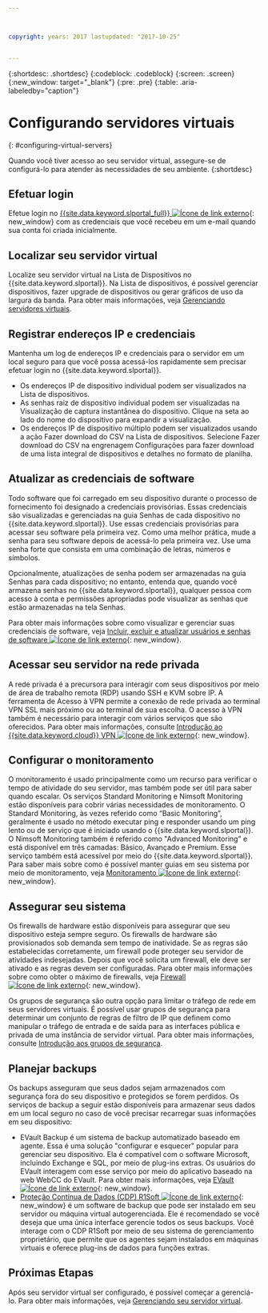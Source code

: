 ```yaml
---



copyright: years: 2017 lastupdated: "2017-10-25"


---
```


{:shortdesc: .shortdesc}
{:codeblock: .codeblock}
{:screen: .screen}
{:new_window: target="_blank"}
{:pre: .pre}
{:table: .aria-labeledby="caption"}


# Configurando servidores virtuais
{: #configuring-virtual-servers}

Quando você tiver acesso ao seu servidor virtual, assegure-se de configurá-lo para atender às necessidades de seu ambiente.
{:shortdesc}

## Efetuar login 
Efetue login no [{{site.data.keyword.slportal_full}} ![Ícone de link externo](../icons/launch-glyph.svg "Ícone de link externo")](https://control.softlayer.com/){: new_window} com as credenciais que você recebeu em um e-mail quando sua conta foi criada inicialmente.

## Localizar seu servidor virtual
Localize seu servidor virtual na Lista de Dispositivos no {{site.data.keyword.slportal}}. Na Lista de dispositivos, é possível gerenciar dispositivos, fazer upgrade de dispositivos ou gerar gráficos de uso da largura da banda. Para obter mais informações, veja [Gerenciando servidores virtuais](../vsi/vsi_managing.html).

## Registrar endereços IP e credenciais
Mantenha um log de endereços IP e credenciais para o servidor em um local seguro para que você possa acessá-los rapidamente sem precisar efetuar login no {{site.data.keyword.slportal}}. 
- Os endereços IP de dispositivo individual podem ser visualizados na Lista de dispositivos.
- As senhas raiz de dispositivo individual podem ser visualizadas na Visualização de captura instantânea do dispositivo. Clique na seta ao lado do nome do dispositivo para expandir a visualização.
- Os endereços IP de dispositivo múltiplo podem ser visualizados usando a ação Fazer download do CSV na Lista de dispositivos. Selecione Fazer download do CSV na engrenagem Configurações para fazer download de uma lista integral de dispositivos e detalhes no formato de planilha.

## Atualizar as credenciais de software
Todo software que foi carregado em seu dispositivo durante o processo de fornecimento foi designado a credenciais provisórias. Essas credenciais são visualizadas e gerenciadas na guia Senhas de cada dispositivo no {{site.data.keyword.slportal}}. Use essas credenciais provisórias para acessar seu software pela primeira vez. Como uma melhor prática, mude a senha para seu software depois de acessá-lo pela primeira vez. Use uma senha forte que consista em uma combinação de letras, números e símbolos.

Opcionalmente, atualizações de senha podem ser armazenadas na guia Senhas para cada dispositivo; no entanto, entenda que, quando você armazena senhas no {{site.data.keyword.slportal}}, qualquer pessoa com acesso à conta e permissões apropriadas pode visualizar as senhas que estão armazenadas na tela Senhas.

Para obter mais informações sobre como visualizar e gerenciar suas credenciais de software, veja [Incluir, excluir e atualizar usuários e senhas de software ![Ícone de link externo](../icons/launch-glyph.svg "Ícone de link externo")](https://knowledgelayer.softlayer.com/procedure/add-delete-and-update-software-users-and-passwords){: new_window}.

## Acessar seu servidor na rede privada
A rede privada é a precursora para interagir com seus dispositivos por meio de área de trabalho remota (RDP) usando SSH e KVM sobre IP. A ferramenta de Acesso à VPN permite a conexão de rede privada ao terminal VPN SSL mais próximo ou ao terminal de sua escolha. O acesso à VPN também é necessário para interagir com vários serviços que são oferecidos. Para obter mais informações, consulte [Introdução ao {{site.data.keyword.cloud}} VPN ![Ícone de link externo](../icons/launch-glyph.svg "Ícone de link externo")](https://knowledgelayer.softlayer.com/procedure/getting-started-softlayer-vpn){: new_window}.

## Configurar o monitoramento
O monitoramento é usado principalmente como um recurso para verificar o tempo de atividade do seu servidor, mas também pode ser útil para saber quando escalar. Os serviços Standard Monitoring e Nimsoft Monitoring estão disponíveis para cobrir várias necessidades de monitoramento. O Standard Monitoring, às vezes referido como “Basic Monitoring”, geralmente é usado no método executar ping e responder usando um ping lento ou de serviço que é iniciado usando o {{site.data.keyword.slportal}}. O Nimsoft Monitoring também é referido como "Advanced Monitoring" e está disponível em três camadas: Básico, Avançado e Premium. Esse serviço também está acessível por meio do {{site.data.keyword.slportal}}. Para saber mais sobre como é possível manter guias em seu sistema por meio de monitoramento, veja [Monitoramento ![Ícone de link externo](../icons/launch-glyph.svg "Ícone de link externo")](https://knowledgelayer.softlayer.com/topic/monitoring){: new_window}.

## Assegurar seu sistema
Os firewalls de hardware estão disponíveis para assegurar que seu dispositivo esteja sempre seguro. Os firewalls de hardware são provisionados sob demanda sem tempo de inatividade. Se as regras são estabelecidas corretamente, um firewall pode proteger seu servidor de atividades indesejadas. Depois que você solicita um firewall, ele deve ser ativado e as regras devem ser configuradas. Para obter mais informações sobre como obter o máximo de firewalls, veja [Firewall ![Ícone de link externo](../icons/launch-glyph.svg "Ícone de link externo")](https://knowledgelayer.softlayer.com/topic/firewall){: new_window}.

Os grupos de segurança são outra opção para limitar o tráfego de rede em seus servidores virtuais. É possível usar grupos de segurança para determinar um conjunto de regras de filtro de IP que definem como manipular o tráfego de entrada e de saída para as interfaces pública e privada de uma instância de servidor virtual. Para obter mais informações, consulte [Introdução aos grupos de segurança](/docs/infrastructure/security-groups/sg_index.html).

## Planejar backups 
Os backups asseguram que seus dados sejam armazenados com segurança fora do seu dispositivo e protegidos se forem perdidos. Os serviços de backup a seguir estão disponíveis para armazenar seus dados em um local seguro no caso de você precisar recarregar suas informações em seu dispositivo:
- EVault Backup é um sistema de backup automatizado baseado em agente. Essa é uma solução "configurar e esquecer" popular para gerenciar seu dispositivo. Ela é compatível com o software Microsoft, incluindo Exchange e SQL, por meio de plug-ins extras. Os usuários do EVault interagem com esse serviço por meio do aplicativo baseado na web WebCC do EVault. Para obter mais informações, veja [EVault ![Ícone de link externo](../icons/launch-glyph.svg "Ícone de link externo")](https://knowledgelayer.softlayer.com/topic/evault-backup){: new_window}.
- [Proteção Contínua de Dados (CDP) R1Soft ![Ícone de link externo](../icons/launch-glyph.svg "Ícone de link externo")](https://knowledgelayer.softlayer.com/topic/r1soft-cdp){: new_window} é um software de backup que pode ser instalado em seu servidor ou máquina virtual autogerenciada. Ele é recomendado se você deseja que uma única interface gerencie todos os seus backups. Você interage com o CDP R1Soft por meio de seu sistema de gerenciamento proprietário, que permite que os agentes sejam instalados em máquinas virtuais e oferece plug-ins de dados para funções extras.

## Próximas Etapas
Após seu servidor virtual ser configurado, é possível começar a gerenciá-lo. Para obter mais informações, veja [Gerenciando seu servidor virtual](../vsi/vsi_managing.html).



